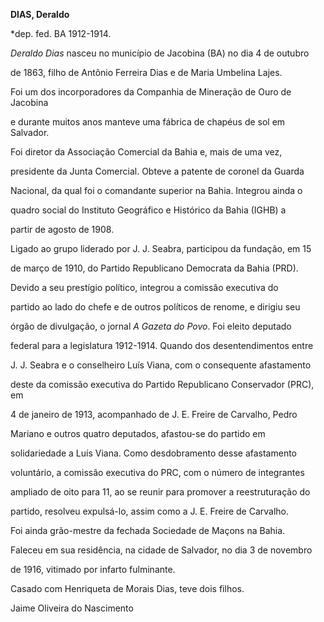 **DIAS, Deraldo**



\*dep. fed. BA 1912-1914.



*Deraldo Dias* nasceu no município de Jacobina (BA) no dia 4 de outubro

de 1863, filho de Antônio Ferreira Dias e de Maria Umbelina Lajes.



Foi um dos incorporadores da Companhia de Mineração de Ouro de Jacobina

e durante muitos anos manteve uma fábrica de chapéus de sol em Salvador.

Foi diretor da Associação Comercial da Bahia e, mais de uma vez,

presidente da Junta Comercial. Obteve a patente de coronel da Guarda

Nacional, da qual foi o comandante superior na Bahia. Integrou ainda o

quadro social do Instituto Geográfico e Histórico da Bahia (IGHB) a

partir de agosto de 1908.



Ligado ao grupo liderado por J. J. Seabra, participou da fundação, em 15

de março de 1910, do Partido Republicano Democrata da Bahia (PRD).

Devido a seu prestígio político, integrou a comissão executiva do

partido ao lado do chefe e de outros políticos de renome, e dirigiu seu

órgão de divulgação, o jornal *A Gazeta do Povo*. Foi eleito deputado

federal para a legislatura 1912-1914. Quando dos desentendimentos entre

J. J. Seabra e o conselheiro Luís Viana, com o consequente afastamento

deste da comissão executiva do Partido Republicano Conservador (PRC), em

4 de janeiro de 1913, acompanhado de J. E. Freire de Carvalho, Pedro

Mariano e outros quatro deputados, afastou-se do partido em

solidariedade a Luís Viana. Como desdobramento desse afastamento

voluntário, a comissão executiva do PRC, com o número de integrantes

ampliado de oito para 11, ao se reunir para promover a reestruturação do

partido, resolveu expulsá-lo, assim como a J. E. Freire de Carvalho.



Foi ainda grão-mestre da fechada Sociedade de Maçons na Bahia.



Faleceu em sua residência, na cidade de Salvador, no dia 3 de novembro

de 1916, vitimado por infarto fulminante.



Casado com Henriqueta de Morais Dias, teve dois filhos.



Jaime Oliveira do Nascimento



